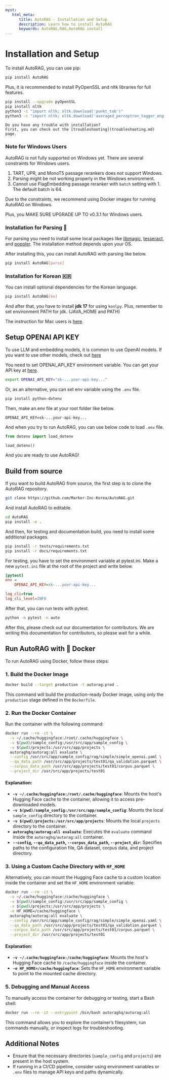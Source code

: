 ```yaml
---
myst:
   html_meta:
      title: AutoRAG - Installation and Setup
      description: Learn how to install AutoRAG
      keywords: AutoRAG,RAG,AutoRAG install
---
```

# Installation and Setup

To install AutoRAG, you can use pip:

```bash
pip install AutoRAG
```

Plus, it is recommended to install PyOpenSSL and nltk libraries for full features.

```bash
pip install --upgrade pyOpenSSL
pip install nltk
python3 -c "import nltk; nltk.download('punkt_tab')"
python3 -c "import nltk; nltk.download('averaged_perceptron_tagger_eng')"
```

```{admonition} Trouble with installation?
Do you have any trouble with installation?
First, you can check out the [troubleshooting](troubleshooting.md) page.
```

### Note for Windows Users
AutoRAG is not fully supported on Windows yet. There are several constraints for Windows users.

1. TART, UPR, and MonoT5 passage rerankers does not support Windows.
2. Parsing might be not working properly in the Windows environment.
3. Cannot use FlagEmbedding passage reranker with `batch` setting with 1. The default batch is 64.

Due to the constraints, we recommend using Docker images for running AutoRAG on Windows.

Plus, you MAKE SURE UPGRADE UP TO v0.3.1 for Windows users.

### Installation for Parsing 🌲

For parsing you need to install some local packages like [libmagic](https://man7.org/linux/man-pages/man3/libmagic.3.html),
[tesseract](https://github.com/tesseract-ocr/tesseract), and [poppler](https://poppler.freedesktop.org/).
The installation method depends upon your OS.

After installing this, you can install AutoRAG with parsing like below.

```bash
pip install AutoRAG[parse]
```

### Installation for Korean 🇰🇷

You can install optional dependencies for the Korean language.

```bash
pip install AutoRAG[ko]
```

And after that, you have to install **jdk 17** for using `konlpy`.
Plus, remember to set environment PATH for jdk.
(JAVA_HOME and PATH)

The instruction for Mac users is [here](https://velog.io/@yoonsy/M1%EC%B9%A9-Mac%EC%97%90-konlpy-%EC%84%A4%EC%B9%98%ED%95%98%EA%B8%B0).

## Setup OPENAI API KEY
To use LLM and embedding models, it is common to use OpenAI models.
If you want to use other models, check out [here](local_model.md)

You need to set OPENAI_API_KEY environment variable.
You can get your API key at [here](https://platform.openai.com/account/api-keys).

```bash
export OPENAI_API_KEY="sk-...your-api-key..."
```

Or, as an alternative, you can set env variable using the `.env` file.

```bash
pip install python-dotenv
```

Then, make an.env file at your root folder like below.
```dotenv
OPENAI_API_KEY=sk-...your-api-key...
```

And when you try to run AutoRAG, you can use below code to load `.env` file.

```python
from dotenv import load_dotenv

load_dotenv()
```

And you are ready to use AutoRAG!


## Build from source

If you want to build AutoRAG from source, the first step is to clone the AutoRAG repository.

```bash
git clone https://github.com/Marker-Inc-Korea/AutoRAG.git
```

And install AutoRAG to editable.
```bash
cd AutoRAG
pip install -e .
```

And then, for testing and documentation build, you need to install some additional packages.

```bash
pip install -r tests/requirements.txt
pip install -r docs/requirements.txt
```

For testing, you have to set the environment variable at pytest.ini.
Make a new `pytest.ini` file at the root of the project and write below.

```ini
[pytest]
env =
    OPENAI_API_KEY=sk-...your-api-key...

log_cli=true
log_cli_level=INFO
```

After that, you can run tests with pytest.

```bash
python -m pytest -n auto
```

After this, please check out our documentation for contributors.
We are writing this documentation for contributors, so please wait for a while.


## Run AutoRAG with 🐳 Docker

To run AutoRAG using Docker, follow these steps:

### 1. Build the Docker Image

```bash
docker build --target production -t autorag:prod .
```

This command will build the production-ready Docker image, using only the `production` stage defined in the `Dockerfile`.

### 2. Run the Docker Container

Run the container with the following command:

```bash
docker run --rm -it \
  -v ~/.cache/huggingface:/root/.cache/huggingface \
  -v $(pwd)/sample_config:/usr/src/app/sample_config \
  -v $(pwd)/projects:/usr/src/app/projects \
  autoraghq/autorag:all evaluate \
  --config /usr/src/app/sample_config/rag/simple/simple_openai.yaml \
  --qa_data_path /usr/src/app/projects/test01/qa_validation.parquet \
  --corpus_data_path /usr/src/app/projects/test01/corpus.parquet \
  --project_dir /usr/src/app/projects/test01
```

#### Explanation:
- **`-v ~/.cache/huggingface:/root/.cache/huggingface`**: Mounts the host's Hugging Face cache to the container, allowing it to access pre-downloaded models.
- **`-v $(pwd)/sample_config:/usr/src/app/sample_config`**: Mounts the local `sample_config` directory to the container.
- **`-v $(pwd)/projects:/usr/src/app/projects`**: Mounts the local `projects` directory to the container.
- **`autoraghq/autorag:all evaluate`**: Executes the `evaluate` command inside the `autoraghq/autorag:all` container.
- **`--config`, `--qa_data_path`, `--corpus_data_path`, `--project_dir`**: Specifies paths to the configuration file, QA dataset, corpus data, and project directory.

### 3. Using a Custom Cache Directory with `HF_HOME`

Alternatively, you can mount the Hugging Face cache to a custom location inside the container and set the `HF_HOME` environment variable:

```bash
docker run --rm -it \
  -v ~/.cache/huggingface:/cache/huggingface \
  -v $(pwd)/sample_config:/usr/src/app/sample_config \
  -v $(pwd)/projects:/usr/src/app/projects \
  -e HF_HOME=/cache/huggingface \
  autoraghq/autorag:all evaluate \
  --config /usr/src/app/sample_config/rag/simple/simple_openai.yaml \
  --qa_data_path /usr/src/app/projects/test01/qa_validation.parquet \
  --corpus_data_path /usr/src/app/projects/test01/corpus.parquet \
  --project_dir /usr/src/app/projects/test01
```

#### Explanation:
- **`-v ~/.cache/huggingface:/cache/huggingface`**: Mounts the host's Hugging Face cache to `/cache/huggingface` inside the container.
- **`-e HF_HOME=/cache/huggingface`**: Sets the `HF_HOME` environment variable to point to the mounted cache directory.

### 5. Debugging and Manual Access

To manually access the container for debugging or testing, start a Bash shell:

```bash
docker run --rm -it --entrypoint /bin/bash autoraghq/autorag:all
```

This command allows you to explore the container’s filesystem, run commands manually, or inspect logs for troubleshooting.

## Additional Notes

- Ensure that the necessary directories (`sample_config` and `projects`) are present in the host system.
- If running in a CI/CD pipeline, consider using environment variables or `.env` files to manage API keys and paths dynamically.
